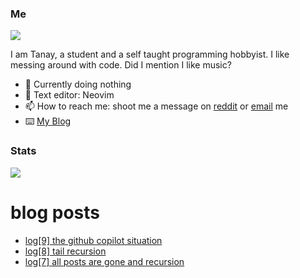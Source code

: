 ### Me
<img src="https://komarev.com/ghpvc/?username=tanaybhardwaj24&label=views"/>

I am Tanay, a student and a self taught programming hobbyist. I like messing around with code. Did I mention I like music?

- 🌱 Currently doing nothing
- 📔 Text editor: Neovim
- 📫 How to reach me: shoot me a message on [reddit](https://reddit.com/u/KidnappingNemo) or [email](mailto:tanaybhardwaj24@gmail.com) me
- ⌨️ [My Blog](https://blogafee.vercel.app/) 

### Stats
<img src="https://github-readme-stats.vercel.app/api?username=tanaybhardwaj24&theme=gruvbox&show_icons=true&count_private=true"/>

# blog posts
<!-- BLOG-POST-LIST:START -->
- [log[9] the github copilot situation](https://blogafee.vercel.app/blog/copilot-and-legality)
- [log[8] tail recursion](https://blogafee.vercel.app/blog/tail-recursion)
- [log[7] all posts are gone and recursion](https://blogafee.vercel.app/blog/recursion-lost-blogs)
<!-- BLOG-POST-LIST:END -->
